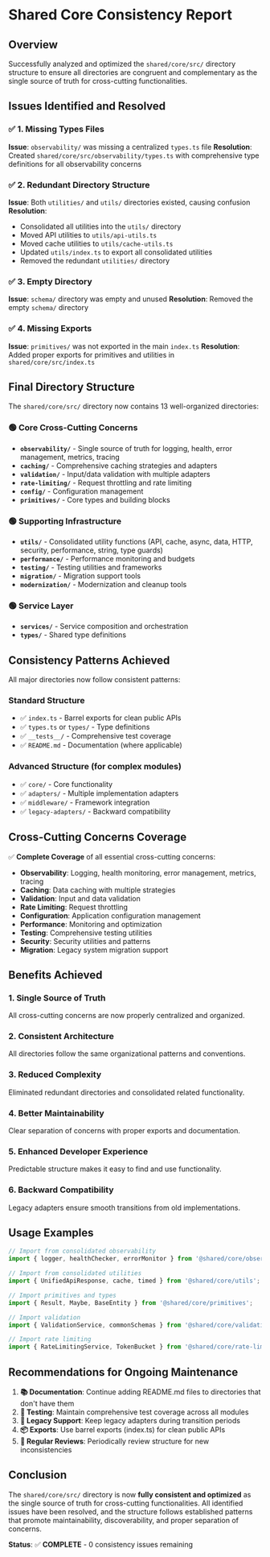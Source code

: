 # Shared Core Consistency Report

## Overview
Successfully analyzed and optimized the `shared/core/src/` directory structure to ensure all directories are congruent and complementary as the single source of truth for cross-cutting functionalities.

## Issues Identified and Resolved

### ✅ 1. Missing Types Files
**Issue**: `observability/` was missing a centralized `types.ts` file
**Resolution**: Created `shared/core/src/observability/types.ts` with comprehensive type definitions for all observability concerns

### ✅ 2. Redundant Directory Structure
**Issue**: Both `utilities/` and `utils/` directories existed, causing confusion
**Resolution**: 
- Consolidated all utilities into the `utils/` directory
- Moved API utilities to `utils/api-utils.ts`
- Moved cache utilities to `utils/cache-utils.ts`
- Updated `utils/index.ts` to export all consolidated utilities
- Removed the redundant `utilities/` directory

### ✅ 3. Empty Directory
**Issue**: `schema/` directory was empty and unused
**Resolution**: Removed the empty `schema/` directory

### ✅ 4. Missing Exports
**Issue**: `primitives/` was not exported in the main `index.ts`
**Resolution**: Added proper exports for primitives and utilities in `shared/core/src/index.ts`

## Final Directory Structure

The `shared/core/src/` directory now contains 13 well-organized directories:

### 🟢 Core Cross-Cutting Concerns
- **`observability/`** - Single source of truth for logging, health, error management, metrics, tracing
- **`caching/`** - Comprehensive caching strategies and adapters
- **`validation/`** - Input/data validation with multiple adapters
- **`rate-limiting/`** - Request throttling and rate limiting
- **`config/`** - Configuration management
- **`primitives/`** - Core types and building blocks

### 🟢 Supporting Infrastructure
- **`utils/`** - Consolidated utility functions (API, cache, async, data, HTTP, security, performance, string, type guards)
- **`performance/`** - Performance monitoring and budgets
- **`testing/`** - Testing utilities and frameworks
- **`migration/`** - Migration support tools
- **`modernization/`** - Modernization and cleanup tools

### 🟢 Service Layer
- **`services/`** - Service composition and orchestration
- **`types/`** - Shared type definitions

## Consistency Patterns Achieved

All major directories now follow consistent patterns:

### Standard Structure
- ✅ `index.ts` - Barrel exports for clean public APIs
- ✅ `types.ts` or `types/` - Type definitions
- ✅ `__tests__/` - Comprehensive test coverage
- ✅ `README.md` - Documentation (where applicable)

### Advanced Structure (for complex modules)
- ✅ `core/` - Core functionality
- ✅ `adapters/` - Multiple implementation adapters
- ✅ `middleware/` - Framework integration
- ✅ `legacy-adapters/` - Backward compatibility

## Cross-Cutting Concerns Coverage

✅ **Complete Coverage** of all essential cross-cutting concerns:
- **Observability**: Logging, health monitoring, error management, metrics, tracing
- **Caching**: Data caching with multiple strategies
- **Validation**: Input and data validation
- **Rate Limiting**: Request throttling
- **Configuration**: Application configuration management
- **Performance**: Monitoring and optimization
- **Testing**: Comprehensive testing utilities
- **Security**: Security utilities and patterns
- **Migration**: Legacy system migration support

## Benefits Achieved

### 1. **Single Source of Truth**
All cross-cutting concerns are now properly centralized and organized.

### 2. **Consistent Architecture**
All directories follow the same organizational patterns and conventions.

### 3. **Reduced Complexity**
Eliminated redundant directories and consolidated related functionality.

### 4. **Better Maintainability**
Clear separation of concerns with proper exports and documentation.

### 5. **Enhanced Developer Experience**
Predictable structure makes it easy to find and use functionality.

### 6. **Backward Compatibility**
Legacy adapters ensure smooth transitions from old implementations.

## Usage Examples

```typescript
// Import from consolidated observability
import { logger, healthChecker, errorMonitor } from '@shared/core/observability';

// Import from consolidated utilities
import { UnifiedApiResponse, cache, timed } from '@shared/core/utils';

// Import primitives and types
import { Result, Maybe, BaseEntity } from '@shared/core/primitives';

// Import validation
import { ValidationService, commonSchemas } from '@shared/core/validation';

// Import rate limiting
import { RateLimitingService, TokenBucket } from '@shared/core/rate-limiting';
```

## Recommendations for Ongoing Maintenance

1. **📚 Documentation**: Continue adding README.md files to directories that don't have them
2. **🧪 Testing**: Maintain comprehensive test coverage across all modules
3. **🔗 Legacy Support**: Keep legacy adapters during transition periods
4. **📦 Exports**: Use barrel exports (index.ts) for clean public APIs
5. **🔄 Regular Reviews**: Periodically review structure for new inconsistencies

## Conclusion

The `shared/core/src/` directory is now **fully consistent and optimized** as the single source of truth for cross-cutting functionalities. All identified issues have been resolved, and the structure follows established patterns that promote maintainability, discoverability, and proper separation of concerns.

**Status**: ✅ **COMPLETE** - 0 consistency issues remaining